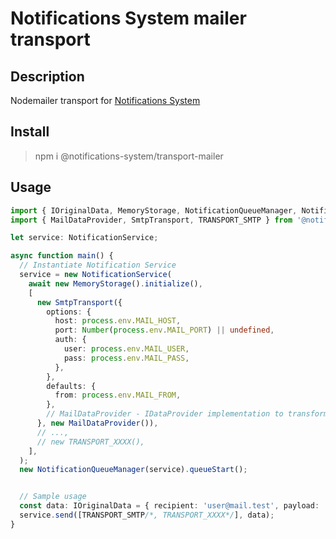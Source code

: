 # Notifications System mailer transport

## Description

Nodemailer transport for [Notifications System](https://www.npmjs.com/package/@notifications-system/core)

## Install

> npm i @notifications-system/transport-mailer

## Usage

```typescript
import { IOriginalData, MemoryStorage, NotificationQueueManager, NotificationService } from '@notifications-system/core';
import { MailDataProvider, SmtpTransport, TRANSPORT_SMTP } from '@notifications-system/transport-mailer';

let service: NotificationService;

async function main() {
  // Instantiate Notification Service
  service = new NotificationService(
    await new MemoryStorage().initialize(),
    [
      new SmtpTransport({
        options: {
          host: process.env.MAIL_HOST,
          port: Number(process.env.MAIL_PORT) || undefined,
          auth: {
            user: process.env.MAIL_USER,
            pass: process.env.MAIL_PASS,
          },
        },
        defaults: {
          from: process.env.MAIL_FROM,
        },
        // MailDataProvider - IDataProvider implementation to transform data from `IOriginalData` format to transport specific `IMailData` format
      }, new MailDataProvider()),
      // ...,
      // new TRANSPORT_XXXX(),
    ],
  );
  new NotificationQueueManager(service).queueStart();


  // Sample usage
  const data: IOriginalData = { recipient: 'user@mail.test', payload: 'Test Notification' };
  service.send([TRANSPORT_SMTP/*, TRANSPORT_XXXX*/], data);
}
```

